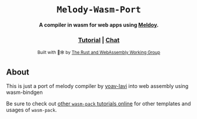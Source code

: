 <div align="center">

  <h1><code>Melody-Wasm-Port</code></h1>

  <strong>A compiler in wasm for web apps using <a href="https://github.com/yoav-lavi/melody">Meldoy</a>.</strong>

  <h3>
    <a href="https://rustwasm.github.io/docs/wasm-pack/tutorials/npm-browser-packages/index.html">Tutorial</a>
    <span> | </span>
    <a href="https://discordapp.com/channels/442252698964721669/443151097398296587">Chat</a>
  </h3>

  <sub>Built with 🦀🕸 by <a href="https://rustwasm.github.io/">The Rust and WebAssembly Working Group</a></sub>
</div>

## About

This is just a port of melody compiler by <a href="https://github.com/yoav-lavi">yoav-lavi</a>
into web assembly using wasm-bindgen

Be sure to check out [other `wasm-pack` tutorials online][tutorials] for other
templates and usages of `wasm-pack`.

[tutorials]: https://rustwasm.github.io/docs/wasm-pack/tutorials/index.html
[template-docs]: https://rustwasm.github.io/docs/wasm-pack/tutorials/npm-browser-packages/index.html

